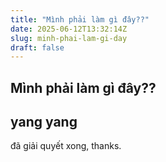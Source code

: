 ```yaml
---
title: "Mình phải làm gì đây??"
date: 2025-06-12T13:32:14Z
slug: minh-phai-lam-gi-day
draft: false
---
```


## Mình phải làm gì đây??

## yang yang

đã giải quyết xong, thanks.